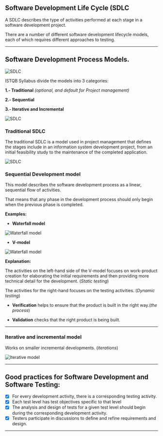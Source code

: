 ## **Software Development Life Cycle (SDLC**

A SDLC describes the type of activities performed at each stage in a software development project.

There are a number of different software development lifecycle models, each of which requires different approaches to testing.

___

## **Software Development Process Models.**

![**SDLC**](../../images/istqb/software_lifecycle/sdlc_models.png)

ISTQB Syllabus divide the models into 3 categories:

**1.- Traditional** *(optional, and default for Project management)*

**2.- Sequential** 

**3.- Iterative and Incremental**

![**SDLC**](../../images/istqb/software_lifecycle/seq_it_process.png)


### **Traditional SDLC**

The traditional SDLC is a model used in project management that defines the stages include in an information system development project, from an initial feasibility study to the maintenance of the completed application.

![**SDLC**](../../images/istqb/software_lifecycle/sdlc.png)

### **Sequential Development model**

This model describes the software development process as a linear, sequential flow of activities.

That means that any phase in the development process should only begin when the previous phase is completed.

**Examples:**

* **Waterfall model**

![**Waterfall model**](../../images/istqb/software_lifecycle/waterfall_model.png)


* **V-model**

![**Waterfall model**](../../images/istqb/software_lifecycle/v_model.png)


**Explanation:**

The activities on the left-hand side of the V-model focuses on work-product creation for elaborating the initial requirements and then providing more technical detail for the development. (*Static testing*)

The activities for the right-hand focuses on the testing activities. (*Dynamic testing*)

* **Verification** helps to ensure that the product is built in the right way.(*the process*)

* **Validation** checks that the right product is being built.

___

### **Iterative and incremental model**

Works on smaller incremental developments. (*iterations*)

![**Iterative model**](../../images/istqb/software_lifecycle/iterative_model.png)

___
## **Good practices for Software Development and Software Testing:**

* [x] For every development activity, there is a corresponding testing activity.
* [x] Each test level has test objectives specific to that level
* [x] The analysis and design of tests for a given test level should begin during the corresponding development activity.
* [x] Testers participate in discussions to define and refine requirements and design.

___

